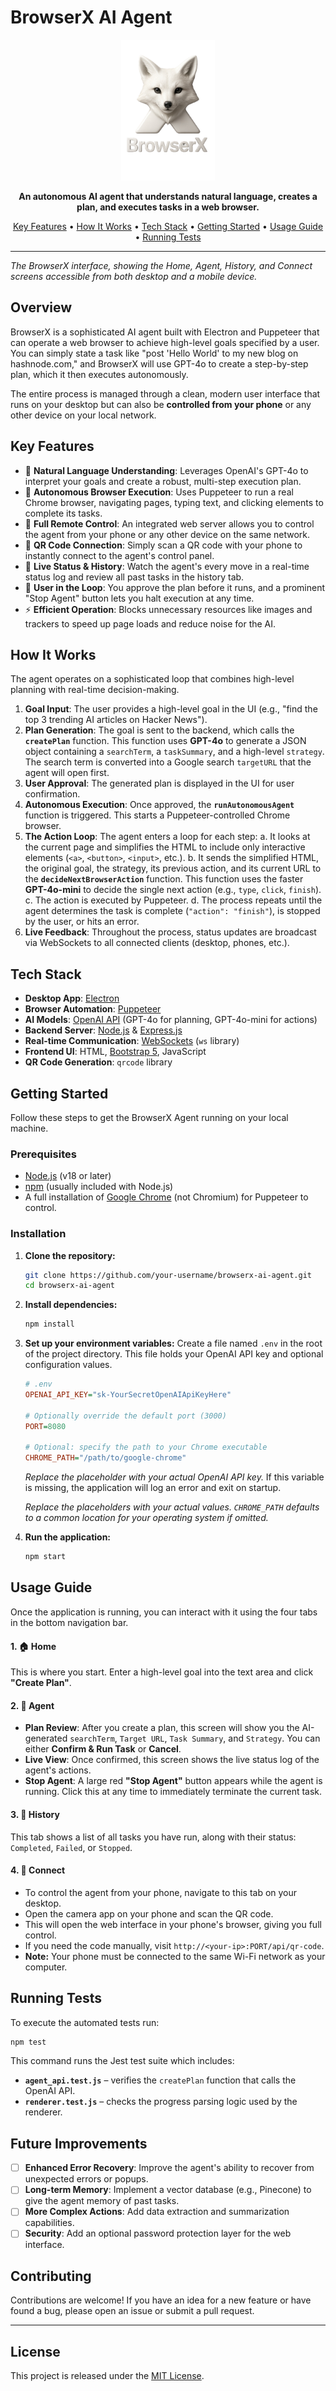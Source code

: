 # BrowserX AI Agent

<p align="center">
  <img src="./logo.png" alt="BrowserX AI Agent Logo" width="150"/>
</p>

<p align="center">
  <strong>An autonomous AI agent that understands natural language, creates a plan, and executes tasks in a web browser.</strong>
</p>

<p align="center">
  <a href="#key-features">Key Features</a> •
  <a href="#how-it-works">How It Works</a> •
  <a href="#tech-stack">Tech Stack</a> •
  <a href="#getting-started">Getting Started</a> •
  <a href="#usage-guide">Usage Guide</a> •
  <a href="#running-tests">Running Tests</a>
</p>

---


*The BrowserX interface, showing the Home, Agent, History, and Connect screens accessible from both desktop and a mobile device.*

## Overview

BrowserX is a sophisticated AI agent built with Electron and Puppeteer that can operate a web browser to achieve high-level goals specified by a user. You can simply state a task like "post 'Hello World' to my new blog on hashnode.com," and BrowserX will use GPT-4o to create a step-by-step plan, which it then executes autonomously.

The entire process is managed through a clean, modern user interface that runs on your desktop but can also be **controlled from your phone** or any other device on your local network.

## Key Features

-   🧠 **Natural Language Understanding**: Leverages OpenAI's GPT-4o to interpret your goals and create a robust, multi-step execution plan.
-   🤖 **Autonomous Browser Execution**: Uses Puppeteer to run a real Chrome browser, navigating pages, typing text, and clicking elements to complete its tasks.
-   📱 **Full Remote Control**: An integrated web server allows you to control the agent from your phone or any other device on the same network.
-   💨 **QR Code Connection**: Simply scan a QR code with your phone to instantly connect to the agent's control panel.
-   👀 **Live Status & History**: Watch the agent's every move in a real-time status log and review all past tasks in the history tab.
-   🛑 **User in the Loop**: You approve the plan before it runs, and a prominent "Stop Agent" button lets you halt execution at any time.
-   ⚡️ **Efficient Operation**: Blocks unnecessary resources like images and trackers to speed up page loads and reduce noise for the AI.

## How It Works

The agent operates on a sophisticated loop that combines high-level planning with real-time decision-making.

1.  **Goal Input**: The user provides a high-level goal in the UI (e.g., "find the top 3 trending AI articles on Hacker News").
2.  **Plan Generation**: The goal is sent to the backend, which calls the **`createPlan`** function. This function uses **GPT-4o** to generate a JSON object containing a `searchTerm`, a `taskSummary`, and a high-level `strategy`. The search term is converted into a Google search `targetURL` that the agent will open first.
3.  **User Approval**: The generated plan is displayed in the UI for user confirmation.
4.  **Autonomous Execution**: Once approved, the **`runAutonomousAgent`** function is triggered. This starts a Puppeteer-controlled Chrome browser.
5.  **The Action Loop**: The agent enters a loop for each step:
    a. It looks at the current page and simplifies the HTML to include only interactive elements (`<a>`, `<button>`, `<input>`, etc.).
    b. It sends the simplified HTML, the original goal, the strategy, its previous action, and its current URL to the **`decideNextBrowserAction`** function. This function uses the faster **GPT-4o-mini** to decide the single next action (e.g., `type`, `click`, `finish`).
    c. The action is executed by Puppeteer.
    d. The process repeats until the agent determines the task is complete (`"action": "finish"`), is stopped by the user, or hits an error.
6.  **Live Feedback**: Throughout the process, status updates are broadcast via WebSockets to all connected clients (desktop, phones, etc.).

## Tech Stack

-   **Desktop App**: [Electron](https://www.electronjs.org/)
-   **Browser Automation**: [Puppeteer](https://pptr.dev/)
-   **AI Models**: [OpenAI API](https://openai.com/) (GPT-4o for planning, GPT-4o-mini for actions)
-   **Backend Server**: [Node.js](https://nodejs.org/) & [Express.js](https://expressjs.com/)
-   **Real-time Communication**: [WebSockets](https://developer.mozilla.org/en-US/docs/Web/API/WebSockets_API) (`ws` library)
-   **Frontend UI**: HTML, [Bootstrap 5](https://getbootstrap.com/), JavaScript
-   **QR Code Generation**: `qrcode` library

## Getting Started

Follow these steps to get the BrowserX Agent running on your local machine.

### Prerequisites

-   [Node.js](https://nodejs.org/en/download/) (v18 or later)
-   [npm](https://www.npmjs.com/get-npm) (usually included with Node.js)
-   A full installation of [Google Chrome](https://www.google.com/chrome/) (not Chromium) for Puppeteer to control.

### Installation

1.  **Clone the repository:**
    ```bash
    git clone https://github.com/your-username/browserx-ai-agent.git
    cd browserx-ai-agent
    ```

2.  **Install dependencies:**
    ```bash
    npm install
    ```

3.  **Set up your environment variables:**
    Create a file named `.env` in the root of the project directory. This file holds your OpenAI API key and optional configuration values.

    ```ini
    # .env
    OPENAI_API_KEY="sk-YourSecretOpenAIApiKeyHere"

    # Optionally override the default port (3000)
    PORT=8080

    # Optional: specify the path to your Chrome executable
    CHROME_PATH="/path/to/google-chrome"

    ```

    *Replace the placeholder with your actual OpenAI API key.*
    If this variable is missing, the application will log an error and exit on startup.

    *Replace the placeholders with your actual values. `CHROME_PATH` defaults to a common location for your operating system if omitted.*


4.  **Run the application:**
    ```bash
    npm start
    ```

## Usage Guide

Once the application is running, you can interact with it using the four tabs in the bottom navigation bar.

#### 1. 🏠 Home

This is where you start. Enter a high-level goal into the text area and click **"Create Plan"**.

#### 2. 🤖 Agent

-   **Plan Review**: After you create a plan, this screen will show you the AI-generated `searchTerm`, `Target URL`, `Task Summary`, and `Strategy`. You can either **Confirm & Run Task** or **Cancel**.
-   **Live View**: Once confirmed, this screen shows the live status log of the agent's actions.
-   **Stop Agent**: A large red **"Stop Agent"** button appears while the agent is running. Click this at any time to immediately terminate the current task.

#### 3. 📜 History

This tab shows a list of all tasks you have run, along with their status: `Completed`, `Failed`, or `Stopped`.

#### 4. 📱 Connect

-   To control the agent from your phone, navigate to this tab on your desktop.
-   Open the camera app on your phone and scan the QR code.
-   This will open the web interface in your phone's browser, giving you full control.
-   If you need the code manually, visit `http://<your-ip>:PORT/api/qr-code`.
-   **Note:** Your phone must be connected to the same Wi-Fi network as your computer.

## Running Tests

To execute the automated tests run:

```bash
npm test
```

This command runs the Jest test suite which includes:

- **`agent_api.test.js`** – verifies the `createPlan` function that calls the OpenAI API.
- **`renderer.test.js`** – checks the progress parsing logic used by the renderer.

## Future Improvements

-   [ ] **Enhanced Error Recovery**: Improve the agent's ability to recover from unexpected errors or popups.
-   [ ] **Long-term Memory**: Implement a vector database (e.g., Pinecone) to give the agent memory of past tasks.
-   [ ] **More Complex Actions**: Add data extraction and summarization capabilities.
-   [ ] **Security**: Add an optional password protection layer for the web interface.

## Contributing

Contributions are welcome! If you have an idea for a new feature or have found a bug, please open an issue or submit a pull request.

---

## License

This project is released under the [MIT License](LICENSE).
